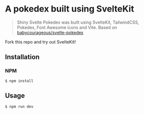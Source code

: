 # A pokedex built using SvelteKit

> Shiny Svelte Pokedex was built using SvelteKit, TailwindCSS, Pokedex, Font Awesome icons and Vite. Based on [babycourageous/svelte-pokedex][svelte-pokedex]

[svelte-pokedex]: https://github.com/babycourageous/svelte-pokedex

Fork this repo and try out SvelteKit!

## Installation
### NPM
```
$ npm install
```

## Usage
```
$ npm run dev
```
